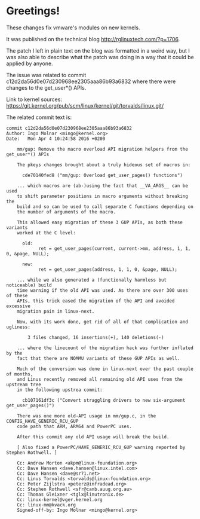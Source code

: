 # Greetings! #
These changes fix vmware's modules on new kernels.

It was published on the technical blog <http://rglinuxtech.com/?p=1706>.

The patch I left in plain text on the blog was formatted in a weird way, but I was also able to
describe what the patch was doing in a way that it could be applied by anyone.

The issue was related to commit c12d2da56d0e07d230968ee2305aaa86b93a6832 where there were changes
to the get_user\*\(\) APIs.

Link to kernel sources: <https://git.kernel.org/pub/scm/linux/kernel/git/torvalds/linux.git/>

The related commit text is:

```
commit c12d2da56d0e07d230968ee2305aaa86b93a6832
Author: Ingo Molnar <mingo@kernel.org>
Date:   Mon Apr 4 10:24:58 2016 +0200

    mm/gup: Remove the macro overload API migration helpers from the get_user*() APIs

    The pkeys changes brought about a truly hideous set of macros in:

      cde70140fed8 ("mm/gup: Overload get_user_pages() functions")

    ... which macros are (ab-)using the fact that __VA_ARGS__ can be used
    to shift parameter positions in macro arguments without breaking the
    build and so can be used to call separate C functions depending on
    the number of arguments of the macro.

    This allowed easy migration of these 3 GUP APIs, as both these variants
    worked at the C level:

      old:
            ret = get_user_pages(current, current->mm, address, 1, 1, 0, &page, NULL);

      new:
            ret = get_user_pages(address, 1, 1, 0, &page, NULL);

    ... while we also generated a (functionally harmless but noticeable) build
    time warning if the old API was used. As there are over 300 uses of these
    APIs, this trick eased the migration of the API and avoided excessive
    migration pain in linux-next.

    Now, with its work done, get rid of all of that complication and ugliness:

        3 files changed, 16 insertions(+), 140 deletions(-)

    ... where the linecount of the migration hack was further inflated by the
    fact that there are NOMMU variants of these GUP APIs as well.

    Much of the conversion was done in linux-next over the past couple of months,
    and Linus recently removed all remaining old API uses from the upstream tree
    in the following upstrea commit:

      cb107161df3c ("Convert straggling drivers to new six-argument get_user_pages()")

    There was one more old-API usage in mm/gup.c, in the CONFIG_HAVE_GENERIC_RCU_GUP
    code path that ARM, ARM64 and PowerPC uses.

    After this commit any old API usage will break the build.

    [ Also fixed a PowerPC/HAVE_GENERIC_RCU_GUP warning reported by Stephen Rothwell. ]

    Cc: Andrew Morton <akpm@linux-foundation.org>
    Cc: Dave Hansen <dave.hansen@linux.intel.com>
    Cc: Dave Hansen <dave@sr71.net>
    Cc: Linus Torvalds <torvalds@linux-foundation.org>
    Cc: Peter Zijlstra <peterz@infradead.org>
    Cc: Stephen Rothwell <sfr@canb.auug.org.au>
    Cc: Thomas Gleixner <tglx@linutronix.de>
    Cc: linux-kernel@vger.kernel.org
    Cc: linux-mm@kvack.org
    Signed-off-by: Ingo Molnar <mingo@kernel.org>
```
